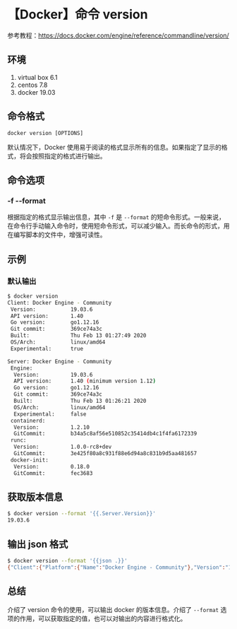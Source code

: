 # 【Docker】命令 version

参考教程：https://docs.docker.com/engine/reference/commandline/version/

## 环境

1. virtual box 6.1
2. centos 7.8
3. docker 19.03

## 命令格式

`docker version [OPTIONS]`

默认情况下，Docker 使用易于阅读的格式显示所有的信息。如果指定了显示的格式，将会按照指定的格式进行输出。

## 命令选项

### -f --format

根据指定的格式显示输出信息，其中 `-f` 是 `--format` 的短命令形式。一般来说，在命令行手动输入命令时，使用短命令形式，可以减少输入。而长命令的形式，用在编写脚本的文件中，增强可读性。

## 示例

### 默认输出

```sh
$ docker version
Client: Docker Engine - Community
 Version:           19.03.6
 API version:       1.40
 Go version:        go1.12.16
 Git commit:        369ce74a3c
 Built:             Thu Feb 13 01:27:49 2020
 OS/Arch:           linux/amd64
 Experimental:      true

Server: Docker Engine - Community
 Engine:
  Version:          19.03.6
  API version:      1.40 (minimum version 1.12)
  Go version:       go1.12.16
  Git commit:       369ce74a3c
  Built:            Thu Feb 13 01:26:21 2020
  OS/Arch:          linux/amd64
  Experimental:     false
 containerd:
  Version:          1.2.10
  GitCommit:        b34a5c8af56e510852c35414db4c1f4fa6172339
 runc:
  Version:          1.0.0-rc8+dev
  GitCommit:        3e425f80a8c931f88e6d94a8c831b9d5aa481657
 docker-init:
  Version:          0.18.0
  GitCommit:        fec3683
```

## 获取版本信息

```sh
$ docker version --format '{{.Server.Version}}'
19.03.6
```

## 输出 json 格式

```sh
$ docker version --format '{{json .}}'
{"Client":{"Platform":{"Name":"Docker Engine - Community"},"Version":"19.03.6","ApiVersion":"1.40","DefaultAPIVersion":"1.40","GitCommit":"369ce74a3c","GoVersion":"go1.12.16","Os":"linux","Arch":"amd64","BuildTime":"Thu Feb 13 01:27:49 2020","Experimental":true},"Server":{"Platform":{"Name":"Docker Engine - Community"},"Components":[{"Name":"Engine","Version":"19.03.6","Details":{"ApiVersion":"1.40","Arch":"amd64","BuildTime":"Thu Feb 13 01:26:21 2020","Experimental":"false","GitCommit":"369ce74a3c","GoVersion":"go1.12.16","KernelVersion":"4.15.0-88-generic","MinAPIVersion":"1.12","Os":"linux"}},{"Name":"containerd","Version":"1.2.10","Details":{"GitCommit":"b34a5c8af56e510852c35414db4c1f4fa6172339"}},{"Name":"runc","Version":"1.0.0-rc8+dev","Details":{"GitCommit":"3e425f80a8c931f88e6d94a8c831b9d5aa481657"}},{"Name":"docker-init","Version":"0.18.0","Details":{"GitCommit":"fec3683"}}],"Version":"19.03.6","ApiVersion":"1.40","MinAPIVersion":"1.12","GitCommit":"369ce74a3c","GoVersion":"go1.12.16","Os":"linux","Arch":"amd64","KernelVersion":"4.15.0-88-generic","BuildTime":"2020-02-13T01:26:21.000000000+00:00"}}
```

## 总结

介绍了 version 命令的使用，可以输出 docker 的版本信息。介绍了 `--format` 选项的作用，可以获取指定的值，也可以对输出的内容进行格式化。

